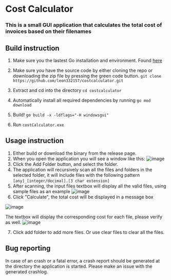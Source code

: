 # Cost Calculator

### This is a small GUI application that calculates the total cost of invoices based on their filenames

## Build instruction

1. Make sure you the lastest Go installation and environment. Found [here](https://go.dev/doc/install)

2. Make sure you have the source code by either cloning the repo or downloading the zip file by pressing the green code button.
`git clone https://github.com/leon332157/costcalculator.git`

3. Extract and cd into the directory `cd costcalculator`
4. Automatically install all required dependencies by running `go mod download`
5. Build! `go build -x -ldflags="-H windowsgui"`
6. Run `costCalculator.exe`

## Usage instruction
1. Either build or download the binary from the release page.
2. When you open the application you will see a window like this: ![image](https://github.com/leon332157/costcalculator/assets/30728609/94f0d1e7-68cb-42e8-b126-3adaa84718de)
3. Click the Add Folder button, and select the folder.
4. The application will recursively scan all the files and folders in the selected folder, it will include files with the following pattern
`[any]_[integer/decimal].[3 char extension]`
5. After scanning, the input files textbox will display all the valid files, using sample files as an example
![image](https://github.com/leon332157/costcalculator/assets/30728609/0a5a8c61-8ad6-4c15-b4a3-7dee46fa63ee)
6. Click "Calculate", the total cost will be displayed in a message box

![image](https://github.com/leon332157/costcalculator/assets/30728609/c7a9250c-37e5-4076-abd2-710fddc35f10)

The textbox will display the corresponding cost for each file, please verify as well. 
![image](https://github.com/leon332157/costcalculator/assets/30728609/c7ef42d8-474c-49a6-a0dd-2b4787e16af7)

7. Click add folder to add more files. Or use clear files to clear all the files. 

## Bug reporting
In case of an crash or a fatal error, a crash report should be generated at the directory the application is started. Please make an issue with the generated crashlog.
